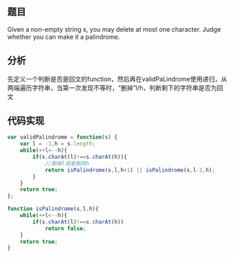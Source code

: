 ## 题目
Given a non-empty string s, you may delete at most one character. Judge whether you can make it a palindrome.

## 分析
先定义一个判断是否是回文的function，然后再在validPaLindrome使用递归，从两端遍历字符串，当第一次发现不等时，“删掉”l/h，判断剩下的字符串是否为回文

## 代码实现
``` javascript
var validPalindrome = function(s) {
    var l = -1,h = s.length;
    while(++l<--h){
        if(s.charAt(l)!==s.charAt(h)){
            //删掉l或者删除h
            return isPalindrome(s,l,h+1) || isPalindrome(s,l-1,h);
        }
    }
    return true;
};

function isPalindrome(s,l,h){
    while(++l<--h){
        if(s.charAt(l)!==s.charAt(h))
            return false;
    }
    return true;
}
```
